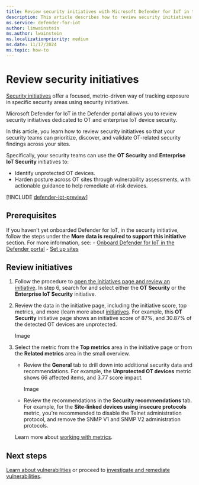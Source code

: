 ```yaml
---
title: Review security initiatives with Microsoft Defender for IoT in the Defender portal
description: This article describes how to review security initiatives with Microsoft Defender for IoT in the Defender portal.
ms.service: defender-for-iot
author: limwainstein
ms.author: lwainstein
ms.localizationpriority: medium
ms.date: 11/17/2024
ms.topic: how-to
---
```


# Review security initiatives

[Security initiatives](../exposure-management/initiatives.md) offer a focused, metric-driven way of tracking exposure in specific security areas using security initiatives.

Microsoft Defender for IoT in the Defender portal allows you to review security initiatives dedicated to OT and enterprise IoT device security.

In this article, you learn how to review security initiatives so that your security teams can prioritize, discover, and validate OT-related security findings across your sites.

Specifically, your security teams can use the **OT Security** and **Enterprise IoT Security** initiatives to:

- Identify unprotected OT devices.
- Harden posture across OT sites through vulnerability assessments, with actionable guidance to help remediate at-risk devices.

[!INCLUDE [defender-iot-preview](../includes//defender-for-iot-defender-public-preview.md)]

## Prerequisites

If you haven't yet onboarded Defender for IoT, in the security initiative, follow the steps under the **More data is required to support this initiative** section. For more information, see:
    - [Onboard Defender for IoT in the Defender portal](get-started.md)
    - [Set up sites](set-up-sites.md)

## Review initiatives

1. Follow the procedure to [open the Initiatives page and review an initiative](../security-exposure-management/initiatives#view-initiatives-page). In step 6, search for and select either the **OT Security** or the **Enterprise IoT Security** initiative.
1. Review the data in the initiative page, including the initiative score, top metrics, and more (learn more about [initiatives](/security-exposure-management/exposure-insights-overview). For example, this **OT Security** initiative page shows an initiative score of 87%, and 30.87% of the detected OT devices are unprotected.

    Image

1. Select the metric from the **Top metrics** area in the initiative page or from the **Related metrics** area in the small overview. 
    - Review the **General** tab to drill down into additional security data and recommendations. For example, the **Unprotected OT devices** metric  shows 66 affected items, and 3.77 score impact.

        Image

    - Review the recommendations in the **Security recommendations** tab. For example, for the **Site-linked devices using insecure protocols** metric, you're recommended to disable the Telnet administration protocol, and remove the SNMP V1 and SNMP V2 administration protocols.

    Learn more about [working with metrics](/security-exposure-management/exposure-insights-overview#working-with-metrics).

## Next steps

[Learn about vulnerabilities](discover-vulnerabilities-overview.md) or proceed to [investigate and remediate vulnerabilities](prioritize-vulnerabilities.md).